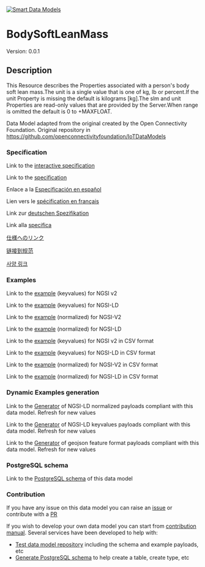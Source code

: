 [![Smart Data Models](https://smartdatamodels.org/wp-content/uploads/2022/01/SmartDataModels_logo.png "Logo")](https://smartdatamodels.org)
# BodySoftLeanMass
Version: 0.0.1

## Description 

This Resource describes the Properties associated with a person's body soft lean mass.The unit is a single value that is one of kg, lb or percent.If the unit Property is missing the default is kilograms [kg].The slm and unit Properties are read-only values that are provided by the Server.When range is omitted the default is 0 to +MAXFLOAT.

Data Model adapted from the original created by the Open Connectivity Foundation. Original repository in https://github.com/openconnectivityfoundation/IoTDataModels
### Specification

Link to the [interactive specification](https://swagger.lab.fiware.org/?url=https://smart-data-models.github.io/dataModel.OCF/BodySoftLeanMass/swagger.yaml)

Link to the [specification](https://github.com/smart-data-models/dataModel.OCF/blob/master/BodySoftLeanMass/doc/spec.md)

Enlace a la [Especificación en español](https://github.com/smart-data-models/dataModel.OCF/blob/master/BodySoftLeanMass/doc/spec_ES.md)

Lien vers le [spécification en français](https://github.com/smart-data-models/dataModel.OCF/blob/master/BodySoftLeanMass/doc/spec_FR.md)

Link zur [deutschen Spezifikation](https://github.com/smart-data-models/dataModel.OCF/blob/master/BodySoftLeanMass/doc/spec_DE.md)

Link alla [specifica](https://github.com/smart-data-models/dataModel.OCF/blob/master/BodySoftLeanMass/doc/spec_IT.md)

[仕様へのリンク](https://github.com/smart-data-models/dataModel.OCF/blob/master/BodySoftLeanMass/doc/spec_JA.md)

[链接到规范](https://github.com/smart-data-models/dataModel.OCF/blob/master/BodySoftLeanMass/doc/spec_ZH.md)

[사양 링크](https://github.com/smart-data-models/dataModel.OCF/blob/master/BodySoftLeanMass/doc/spec_KO.md)
### Examples

Link to the [example](https://smart-data-models.github.io/dataModel.OCF/BodySoftLeanMass/examples/example.json) (keyvalues) for NGSI v2

Link to the [example](https://smart-data-models.github.io/dataModel.OCF/BodySoftLeanMass/examples/example.jsonld) (keyvalues) for NGSI-LD

Link to the [example](https://smart-data-models.github.io/dataModel.OCF/BodySoftLeanMass/examples/example-normalized.json) (normalized) for NGSI-V2

Link to the [example](https://smart-data-models.github.io/dataModel.OCF/BodySoftLeanMass/examples/example-normalized.jsonld) (normalized) for NGSI-LD

Link to the [example](https://github.com/smart-data-models/dataModel.OCF/blob/master/BodySoftLeanMass/examples/example.json.csv) (keyvalues) for NGSI v2 in CSV format

Link to the [example](https://github.com/smart-data-models/dataModel.OCF/blob/master/BodySoftLeanMass/examples/example.jsonld.csv) (keyvalues) for NGSI-LD in CSV format

Link to the [example](https://github.com/smart-data-models/dataModel.OCF/blob/master/BodySoftLeanMass/examples/example-normalized.json.csv) (normalized) for NGSI-V2 in CSV format

Link to the [example](https://github.com/smart-data-models/dataModel.OCF/blob/master/BodySoftLeanMass/examples/example-normalized.jsonld.csv) (normalized) for NGSI-LD in CSV format
### Dynamic Examples generation

Link to the [Generator](https://smartdatamodels.org/extra/ngsi-ld_generator.php?schemaUrl=https://raw.githubusercontent.com/smart-data-models/dataModel.OCF/master/BodySoftLeanMass/schema.json&email=info@smartdatamodels.org) of NGSI-LD normalized payloads compliant with this data model. Refresh for new values

Link to the [Generator](https://smartdatamodels.org/extra/ngsi-ld_generator_keyvalues.php?schemaUrl=https://raw.githubusercontent.com/smart-data-models/dataModel.OCF/master/BodySoftLeanMass/schema.json&email=info@smartdatamodels.org) of NGSI-LD keyvalues payloads compliant with this data model. Refresh for new values

Link to the [Generator](https://smartdatamodels.org/extra/geojson_features_generator.php?schemaUrl=https://raw.githubusercontent.com/smart-data-models/dataModel.OCF/master/BodySoftLeanMass/schema.json&email=info@smartdatamodels.org) of geojson feature format payloads compliant with this data model. Refresh for new values
### PostgreSQL schema

Link to the [PostgreSQL schema](https://github.com/smart-data-models/dataModel.OCF/blob/master/BodySoftLeanMass/schema.sql) of this data model
### Contribution

 If you have any issue on this data model you can raise an [issue](https://github.com/smart-data-models/dataModel.OCF/issues)  or contribute with a [PR](https://github.com/smart-data-models/dataModel.OCF/pulls)

 If you wish to develop your own data model you can start from [contribution manual](https://bit.ly/contribution_manual). Several services have been developed to help with: 
 - [Test data model repository](https://smartdatamodels.org/index.php/data-models-contribution-api/) including the schema and example payloads, etc
 - [Generate PostgreSQL schema](https://smartdatamodels.org/index.php/sql-service/) to help create a table, create type, etc